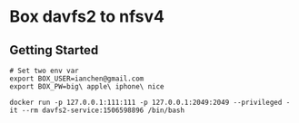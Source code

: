 # Box davfs2 to nfsv4

## Getting Started

```
# Set two env var
export BOX_USER=ianchen@gmail.com
export BOX_PW=big\ apple\ iphone\ nice
```


```
docker run -p 127.0.0.1:111:111 -p 127.0.0.1:2049:2049 --privileged -it --rm davfs2-service:1506598896 /bin/bash
```
